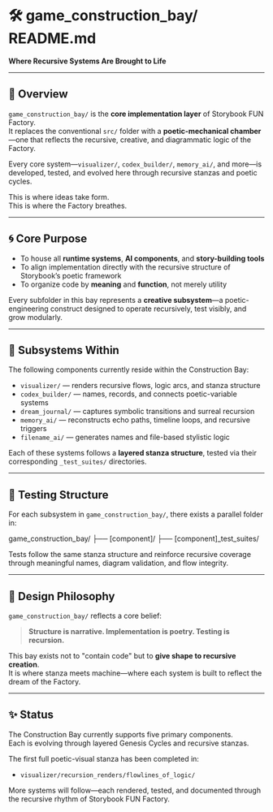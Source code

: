 # 🛠️ game_construction_bay/ README.md

**Where Recursive Systems Are Brought to Life**

---

## 🧭 Overview

`game_construction_bay/` is the **core implementation layer** of Storybook FUN Factory.  
It replaces the conventional `src/` folder with a **poetic-mechanical chamber**—one that reflects the recursive, creative, and diagrammatic logic of the Factory.

Every core system—`visualizer/`, `codex_builder/`, `memory_ai/`, and more—is developed, tested, and evolved here through recursive stanzas and poetic cycles.

This is where ideas take form.  
This is where the Factory breathes.

---

## 🌀 Core Purpose

- To house all **runtime systems**, **AI components**, and **story-building tools**  
- To align implementation directly with the recursive structure of Storybook’s poetic framework  
- To organize code by **meaning** and **function**, not merely utility

Every subfolder in this bay represents a **creative subsystem**—a poetic-engineering construct designed to operate recursively, test visibly, and grow modularly.

---

## 🧱 Subsystems Within

The following components currently reside within the Construction Bay:

- `visualizer/` — renders recursive flows, logic arcs, and stanza structure  
- `codex_builder/` — names, records, and connects poetic-variable systems  
- `dream_journal/` — captures symbolic transitions and surreal recursion  
- `memory_ai/` — reconstructs echo paths, timeline loops, and recursive triggers  
- `filename_ai/` — generates names and file-based stylistic logic

Each of these systems follows a **layered stanza structure**, tested via their corresponding `_test_suites/` directories.

---

## 🧪 Testing Structure

For each subsystem in `game_construction_bay/`, there exists a parallel folder in:

game_construction_bay/
├── [component]/
├── [component]_test_suites/


Tests follow the same stanza structure and reinforce recursive coverage through meaningful names, diagram validation, and flow integrity.

---

## 🧬 Design Philosophy

`game_construction_bay/` reflects a core belief:

> **Structure is narrative. Implementation is poetry. Testing is recursion.**

This bay exists not to "contain code" but to **give shape to recursive creation**.  
It is where stanza meets machine—where each system is built to reflect the dream of the Factory.

---

## ✨ Status

The Construction Bay currently supports five primary components.  
Each is evolving through layered Genesis Cycles and recursive stanzas.

The first full poetic-visual stanza has been completed in:

- `visualizer/recursion_renders/flowlines_of_logic/`

More systems will follow—each rendered, tested, and documented through the recursive rhythm of Storybook FUN Factory.
